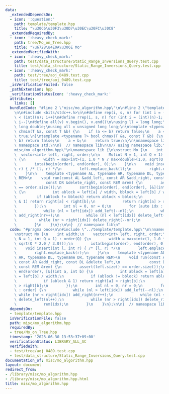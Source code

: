 ```yaml
---
data:
  _extendedDependsOn:
  - icon: ':question:'
    path: template/template.hpp
    title: "\u30C6\u30F3\u30D7\u30EC\u30FC\u30C8"
  _extendedRequiredBy:
  - icon: ':heavy_check_mark:'
    path: tree/Mo_on_Tree.hpp
    title: "\u6728\u4E0A\u306E Mo"
  _extendedVerifiedWith:
  - icon: ':heavy_check_mark:'
    path: test/data_structure/Static_Range_Inversions_Query.test.cpp
    title: test/data_structure/Static_Range_Inversions_Query.test.cpp
  - icon: ':heavy_check_mark:'
    path: test/tree/aoj_0489.test.cpp
    title: test/tree/aoj_0489.test.cpp
  _isVerificationFailed: false
  _pathExtension: hpp
  _verificationStatusIcon: ':heavy_check_mark:'
  attributes:
    links: []
  bundledCode: "#line 2 \"misc/mo_algorithm.hpp\"\n\n#line 2 \"template/template.hpp\"\
    \n\n#include <bits/stdc++.h>\n\n#define rep(i, s, n) for (int i = (int)(s); i\
    \ < (int)(n); i++)\n#define rrep(i, s, n) for (int i = (int)(n)-1; i >= (int)(s);\
    \ i--)\n#define all(v) v.begin(), v.end()\n\nusing ll = long long;\nusing ld =\
    \ long double;\nusing ull = unsigned long long;\n\ntemplate <typename T> bool\
    \ chmin(T &a, const T &b) {\n    if (a <= b) return false;\n    a = b;\n    return\
    \ true;\n}\ntemplate <typename T> bool chmax(T &a, const T &b) {\n    if (a >=\
    \ b) return false;\n    a = b;\n    return true;\n}\n\nnamespace lib {\n\nusing\
    \ namespace std;\n\n}  // namespace lib\n\n// using namespace lib;\n#line 4 \"\
    misc/mo_algorithm.hpp\"\n\nnamespace lib {\n\nstruct Mo {\n    int width;\n  \
    \  vector<int> left, right, order;\n\n    Mo(int N = 1, int Q = 1) : order(Q)\
    \ {\n        width = max<int>(1, 1.0 * N / max<double>(1.0, sqrt(Q * 2.0 / 3.0)));\n\
    \        iota(begin(order), end(order), 0);\n    }\n\n    void insert(int l, int\
    \ r) { /* [l, r) */\n        left.emplace_back(l);\n        right.emplace_back(r);\n\
    \    }\n\n    template <typename AL, typename AR, typename DL, typename DR, typename\
    \ REM>\n    void run(const AL &add_left, const AR &add_right, const DL &delete_left,\n\
    \             const DR &delete_right, const REM &rem) {\n        assert(left.size()\
    \ == order.size());\n        sort(begin(order), end(order), [&](int a, int b)\
    \ {\n            int ablock = left[a] / width, bblock = left[b] / width;\n   \
    \         if (ablock != bblock) return ablock < bblock;\n            if (ablock\
    \ & 1) return right[a] < right[b];\n            return right[a] > right[b];\n\
    \        });\n        int nl = 0, nr = 0;\n        for (auto idx : order) {\n\
    \            while (nl > left[idx]) add_left(--nl);\n            while (nr < right[idx])\
    \ add_right(nr++);\n            while (nl < left[idx]) delete_left(nl++);\n  \
    \          while (nr > right[idx]) delete_right(--nr);\n            rem(idx);\n\
    \        }\n    }\n};\n\n}  // namespace lib\n"
  code: "#pragma once\n\n#include \"../template/template.hpp\"\n\nnamespace lib {\n\
    \nstruct Mo {\n    int width;\n    vector<int> left, right, order;\n\n    Mo(int\
    \ N = 1, int Q = 1) : order(Q) {\n        width = max<int>(1, 1.0 * N / max<double>(1.0,\
    \ sqrt(Q * 2.0 / 3.0)));\n        iota(begin(order), end(order), 0);\n    }\n\n\
    \    void insert(int l, int r) { /* [l, r) */\n        left.emplace_back(l);\n\
    \        right.emplace_back(r);\n    }\n\n    template <typename AL, typename\
    \ AR, typename DL, typename DR, typename REM>\n    void run(const AL &add_left,\
    \ const AR &add_right, const DL &delete_left,\n             const DR &delete_right,\
    \ const REM &rem) {\n        assert(left.size() == order.size());\n        sort(begin(order),\
    \ end(order), [&](int a, int b) {\n            int ablock = left[a] / width, bblock\
    \ = left[b] / width;\n            if (ablock != bblock) return ablock < bblock;\n\
    \            if (ablock & 1) return right[a] < right[b];\n            return right[a]\
    \ > right[b];\n        });\n        int nl = 0, nr = 0;\n        for (auto idx\
    \ : order) {\n            while (nl > left[idx]) add_left(--nl);\n           \
    \ while (nr < right[idx]) add_right(nr++);\n            while (nl < left[idx])\
    \ delete_left(nl++);\n            while (nr > right[idx]) delete_right(--nr);\n\
    \            rem(idx);\n        }\n    }\n};\n\n}  // namespace lib"
  dependsOn:
  - template/template.hpp
  isVerificationFile: false
  path: misc/mo_algorithm.hpp
  requiredBy:
  - tree/Mo_on_Tree.hpp
  timestamp: '2023-06-30 13:53:37+09:00'
  verificationStatus: LIBRARY_ALL_AC
  verifiedWith:
  - test/tree/aoj_0489.test.cpp
  - test/data_structure/Static_Range_Inversions_Query.test.cpp
documentation_of: misc/mo_algorithm.hpp
layout: document
redirect_from:
- /library/misc/mo_algorithm.hpp
- /library/misc/mo_algorithm.hpp.html
title: misc/mo_algorithm.hpp
---
```

